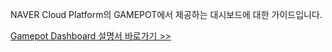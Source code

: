 NAVER Cloud Platform의 GAMEPOT에서 제공하는 대시보드에 대한 가이드입니다.

<a href="https://guide.ncloud-docs.com/docs/game-gamepot-gamemgmt" target="_blank">Gamepot Dashboard 설명서 바로가기 >></a>
